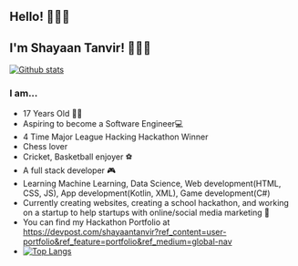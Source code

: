 ## Hello! 🙋🏽‍♂️

## I'm Shayaan Tanvir! 👨🏽‍💼 
[![Github stats](https://github-readme-stats.vercel.app/api?username=ShayaanT&theme=dracula&show_icons=true&count_private=true)](https://github.com/ShayaanT)

### I am...

- 17 Years Old 🧑🏽
- Aspiring to become a Software Engineer💻
- 4 Time Major League Hacking Hackathon Winner
- Chess lover
- Cricket, Basketball enjoyer ⚽
- A full stack developer 🎮
- Learning Machine Learning, Data Science, Web development(HTML, CSS, JS), App development(Kotlin, XML), Game development(C#)
- Currently creating websites, creating a school hackathon, and working on a startup to help startups with online/social media marketing 🏪
- You can find my Hackathon Portfolio at https://devpost.com/shayaantanvir?ref_content=user-portfolio&ref_feature=portfolio&ref_medium=global-nav
- [![Top Langs](https://github-readme-stats.vercel.app/api/top-langs/?username=ShayaanT&langs_count=5&theme=dracula&layout=compact)](https://github.com/ShayaanT)
